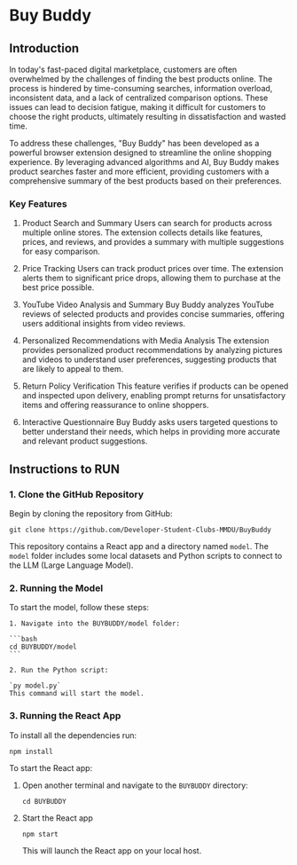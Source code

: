 # Buy Buddy

## Introduction

In today's fast-paced digital marketplace, customers are often overwhelmed by the challenges of finding the best products online. The process is hindered by time-consuming searches, information overload, inconsistent data, and a lack of centralized comparison options. These issues can lead to decision fatigue, making it difficult for customers to choose the right products, ultimately resulting in dissatisfaction and wasted time.

To address these challenges, "Buy Buddy" has been developed as a powerful browser extension designed to streamline the online shopping experience. By leveraging advanced algorithms and AI, Buy Buddy makes product searches faster and more efficient, providing customers with a comprehensive summary of the best products based on their preferences.

### Key Features

1. Product Search and Summary
   Users can search for products across multiple online stores. The extension collects details like features, prices, and reviews, and provides a summary with multiple suggestions for easy comparison.

2. Price Tracking
   Users can track product prices over time. The extension alerts them to significant price drops, allowing them to purchase at the best price possible.

3. YouTube Video Analysis and Summary
   Buy Buddy analyzes YouTube reviews of selected products and provides concise summaries, offering users additional insights from video reviews.

4. Personalized Recommendations with Media Analysis
   The extension provides personalized product recommendations by analyzing pictures and videos to understand user preferences, suggesting products that are likely to appeal to them.

5. Return Policy Verification
   This feature verifies if products can be opened and inspected upon delivery, enabling prompt returns for unsatisfactory items and offering reassurance to online shoppers.

6. Interactive Questionnaire
   Buy Buddy asks users targeted questions to better understand their needs, which helps in providing more accurate and relevant product suggestions.

## Instructions to RUN

### 1. Clone the GitHub Repository

Begin by cloning the repository from GitHub:

`git clone https://github.com/Developer-Student-Clubs-MMDU/BuyBuddy`

This repository contains a React app and a directory named `model`. The `model` folder includes some local datasets and Python scripts to connect to the LLM (Large Language Model).

### 2. Running the Model

To start the model, follow these steps:

    1. Navigate into the BUYBUDDY/model folder:

    ```bash
    cd BUYBUDDY/model
    ```

    2. Run the Python script:

    `py model.py`
    This command will start the model.

### 3. Running the React App

To install all the dependencies run:

`npm install`

To start the React app:

1. Open another terminal and navigate to the `BUYBUDDY` directory:

   `cd BUYBUDDY`

2. Start the React app

   `npm start`

   This will launch the React app on your local host.
